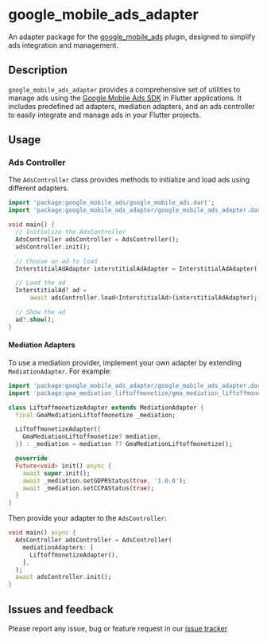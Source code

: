 # google_mobile_ads_adapter

An adapter package for the [google_mobile_ads](https://pub.dev/packages/google_mobile_ads) plugin, designed to simplify ads integration and management.

## Description

`google_mobile_ads_adapter` provides a comprehensive set of utilities to manage ads using the [Google Mobile Ads SDK](https://developers.google.com/admob/flutter/quick-start) in Flutter applications.
It includes predefined ad adapters, mediation adapters, and an ads controller to easily integrate and manage ads in your Flutter projects.

## Usage

### Ads Controller

The `AdsController` class provides methods to initialize and load ads using different adapters.

```dart
import 'package:google_mobile_ads/google_mobile_ads.dart';
import 'package:google_mobile_ads_adapter/google_mobile_ads_adapter.dart';

void main() {
  // Initialize the AdsController
  AdsController adsController = AdsController();
  adsController.init();

  // Choose an ad to load
  InterstitialAdAdapter interstitialAdAdapter = InterstitialAdAdapter('AD_ID');

  // Load the ad
  InterstitialAd? ad =
      await adsController.load<InterstitialAd>(interstitialAdAdapter);

  // Show the ad
  ad?.show();
}
```

#### Mediation Adapters
To use a mediation provider, implement your own adapter by extending `MediationAdapter`. For example:

```dart
import 'package:google_mobile_ads_adapter/google_mobile_ads_adapter.dart';
import 'package:gma_mediation_liftoffmonetize/gma_mediation_liftoffmonetize.dart';

class LiftoffmonetizeAdapter extends MediationAdapter {
  final GmaMediationLiftoffmonetize _mediation;

  LiftoffmonetizeAdapter({
    GmaMediationLiftoffmonetize? mediation,
  }) : _mediation = mediation ?? GmaMediationLiftoffmonetize();

  @override
  Future<void> init() async {
    await super.init();
    await _mediation.setGDPRStatus(true, '1.0.0');
    await _mediation.setCCPAStatus(true);
  }
}
```
Then provide your adapter to the `AdsController`:
```dart
void main() async {
  AdsController adsController = AdsController(
    mediationAdapters: [
      LiftoffmonetizeAdapter(),
    ],
  );
  await adsController.init();
}
```

## Issues and feedback

Please report any issue, bug or feature request in
our [issue tracker](https://github.com/Xeertz-Org/google_mobile_ads_adapter/issues)
